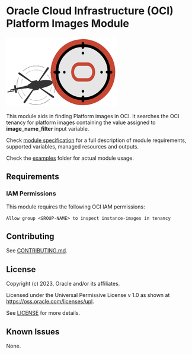 # Oracle Cloud Infrastructure (OCI) Platform Images Module

![Landing Zone logo](../landing_zone_300.png)

This module aids in finding Platform images in OCI. It searches the OCI tenancy for platform images containing the value assigned to **image_name_filter** input variable.

Check [module specification](./SPEC.md) for a full description of module requirements, supported variables, managed resources and outputs.

Check the [examples](./examples/) folder for actual module usage.

## Requirements
### IAM Permissions

This module requires the following OCI IAM permissions:

```
Allow group <GROUP-NAME> to inspect instance-images in tenancy
```

## Contributing
See [CONTRIBUTING.md](./CONTRIBUTING.md).

## License
Copyright (c) 2023, Oracle and/or its affiliates.

Licensed under the Universal Permissive License v 1.0 as shown at https://oss.oracle.com/licenses/upl.

See [LICENSE](./LICENSE) for more details.

## Known Issues
None.